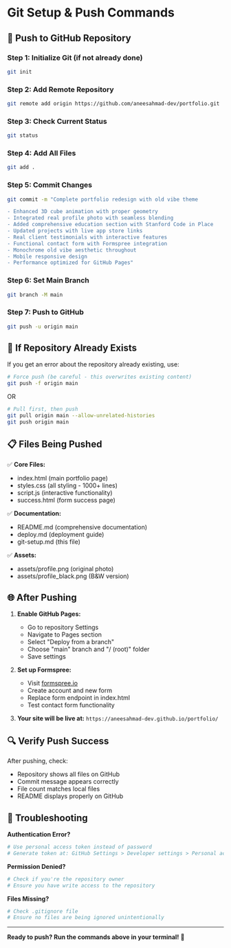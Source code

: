# Git Setup & Push Commands

## 🚀 Push to GitHub Repository

### Step 1: Initialize Git (if not already done)
```bash
git init
```

### Step 2: Add Remote Repository
```bash
git remote add origin https://github.com/aneesahmad-dev/portfolio.git
```

### Step 3: Check Current Status
```bash
git status
```

### Step 4: Add All Files
```bash
git add .
```

### Step 5: Commit Changes
```bash
git commit -m "Complete portfolio redesign with old vibe theme

- Enhanced 3D cube animation with proper geometry
- Integrated real profile photo with seamless blending
- Added comprehensive education section with Stanford Code in Place
- Updated projects with live app store links
- Real client testimonials with interactive features
- Functional contact form with Formspree integration
- Monochrome old vibe aesthetic throughout
- Mobile responsive design
- Performance optimized for GitHub Pages"
```

### Step 6: Set Main Branch
```bash
git branch -M main
```

### Step 7: Push to GitHub
```bash
git push -u origin main
```

## 🔧 If Repository Already Exists

If you get an error about the repository already existing, use:

```bash
# Force push (be careful - this overwrites existing content)
git push -f origin main
```

OR

```bash
# Pull first, then push
git pull origin main --allow-unrelated-histories
git push origin main
```

## 📋 Files Being Pushed

✅ **Core Files:**
- index.html (main portfolio page)
- styles.css (all styling - 1000+ lines)
- script.js (interactive functionality)
- success.html (form success page)

✅ **Documentation:**
- README.md (comprehensive documentation)
- deploy.md (deployment guide)
- git-setup.md (this file)

✅ **Assets:**
- assets/profile.png (original photo)
- assets/profile_black.png (B&W version)

## 🌐 After Pushing

1. **Enable GitHub Pages:**
   - Go to repository Settings
   - Navigate to Pages section
   - Select "Deploy from a branch"
   - Choose "main" branch and "/ (root)" folder
   - Save settings

2. **Set up Formspree:**
   - Visit [formspree.io](https://formspree.io)
   - Create account and new form
   - Replace form endpoint in index.html
   - Test contact form functionality

3. **Your site will be live at:**
   `https://aneesahmad-dev.github.io/portfolio/`

## 🔍 Verify Push Success

After pushing, check:
- Repository shows all files on GitHub
- Commit message appears correctly
- File count matches local files
- README displays properly on GitHub

## 🚨 Troubleshooting

**Authentication Error?**
```bash
# Use personal access token instead of password
# Generate token at: GitHub Settings > Developer settings > Personal access tokens
```

**Permission Denied?**
```bash
# Check if you're the repository owner
# Ensure you have write access to the repository
```

**Files Missing?**
```bash
# Check .gitignore file
# Ensure no files are being ignored unintentionally
```

---

**Ready to push? Run the commands above in your terminal!** 🚀
